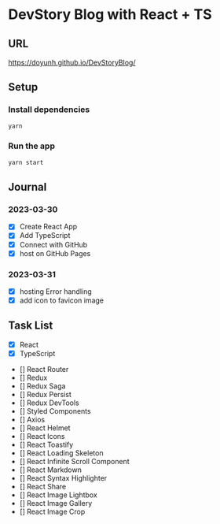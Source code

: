 # DevStory Blog with React + TS

## URL

https://doyunh.github.io/DevStoryBlog/

## Setup

### Install dependencies

```bash
yarn
```

### Run the app

```bash
yarn start
```

## Journal

### 2023-03-30

- [x] Create React App
- [x] Add TypeScript
- [x] Connect with GitHub
- [x] host on GitHub Pages

### 2023-03-31

- [x] hosting Error handling
- [x] add icon to favicon image

## Task List

- [x] React
- [x] TypeScript
- [] React Router
- [] Redux
- [] Redux Saga
- [] Redux Persist
- [] Redux DevTools
- [] Styled Components
- [] Axios
- [] React Helmet
- [] React Icons
- [] React Toastify
- [] React Loading Skeleton
- [] React Infinite Scroll Component
- [] React Markdown
- [] React Syntax Highlighter
- [] React Share
- [] React Image Lightbox
- [] React Image Gallery
- [] React Image Crop
